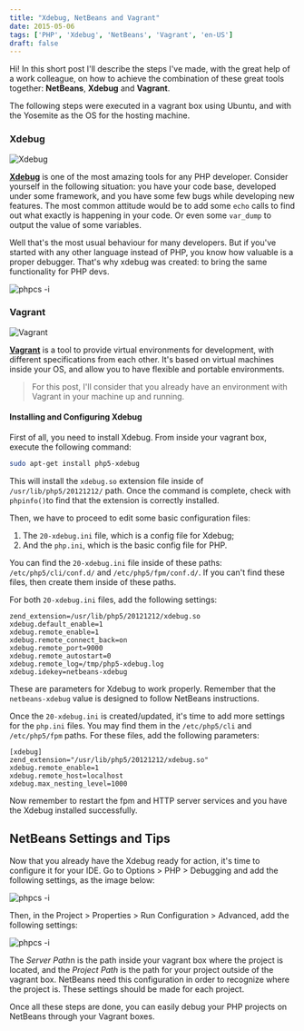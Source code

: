 ```yaml
---
title: "Xdebug, NetBeans and Vagrant"
date: 2015-05-06
tags: ['PHP', 'Xdebug', 'NetBeans', 'Vagrant', 'en-US']
draft: false
---
```


Hi! In this short post I'll describe the steps I've made, with the great help of a work colleague, on how to achieve the combination of these great tools together: **NetBeans**, **Xdebug** and **Vagrant**.

<!--more-->

The following steps were executed in a vagrant box using Ubuntu, and with the Yosemite as the OS for the hosting machine.

### Xdebug

![Xdebug](/2015/05/06/xdebug-logo.png#center)

<a href="http://xdebug.org/">**Xdebug**</a> is one of the most amazing tools for any PHP developer.
Consider yourself in the following situation: you have your code base, developed under some framework, and you have some few bugs while developing new features. The most common attitude would be to add some `echo` calls to find out what exactly is happening in your code. Or even some `var_dump` to output the value of some variables.

Well that's the most usual behaviour for many developers. But if you've started with any other language instead of PHP, you know how valuable is a proper debugger. That's why xdebug was created: to bring the same functionality for PHP devs.

![phpcs -i](/2015/05/06/breakpoint.png)

### Vagrant

![Vagrant](/2015/05/06/vagrant-logo.png#center)

<a href="https://www.vagrantup.com/">**Vagrant**</a> is a tool to provide virtual environments for development, with different specifications from each other.  It's based on virtual machines inside your OS, and allow you to have flexible and portable environments.

> For this post, I'll consider that you already have an environment with Vagrant in your machine up and running.


#### Installing and Configuring Xdebug

First of all, you need to install Xdebug. From inside your vagrant box, execute the following command:

```sh
sudo apt-get install php5-xdebug
```

This will install the `xdebug.so` extension file inside of `/usr/lib/php5/20121212/` path.
Once the command is complete, check with `phpinfo()`to find that the extension is correctly installed.

Then, we have to proceed to edit some basic configuration files:

1. The `20-xdebug.ini` file, which is a config file for Xdebug;
2. And the `php.ini`, which is the basic config file for PHP.

You can find the `20-xdebug.ini` file inside of these paths: `/etc/php5/cli/conf.d/` and `/etc/php5/fpm/conf.d/`. If you can't find these files, then create them inside of these paths.

For both `20-xdebug.ini` files, add the following settings:

```text
zend_extension=/usr/lib/php5/20121212/xdebug.so
xdebug.default_enable=1
xdebug.remote_enable=1
xdebug.remote_connect_back=on
xdebug.remote_port=9000
xdebug.remote_autostart=0
xdebug.remote_log=/tmp/php5-xdebug.log
xdebug.idekey=netbeans-xdebug
```

These are parameters for Xdebug to work properly. Remember that the `netbeans-xdebug` value is designed to follow NetBeans instructions.

Once the `20-xdebug.ini` is created/updated, it's time to add more settings for the `php.ini` files. You may find them in the `/etc/php5/cli` and `/etc/php5/fpm` paths. For these files, add the following parameters:

```text
[xdebug]
zend_extension="/usr/lib/php5/20121212/xdebug.so"
xdebug.remote_enable=1
xdebug.remote_host=localhost
xdebug.max_nesting_level=1000
```

Now remember to restart the fpm and HTTP server services and you have the Xdebug installed successfully.

## NetBeans Settings and Tips

Now that you already have the Xdebug ready for action, it's time to configure it for your IDE. Go to Options > PHP > Debugging and add the following settings, as the image below:

![phpcs -i](/2015/05/06/xdebug_netbeans_settings1.png)

Then, in the Project > Properties > Run Configuration > Advanced, add the following settings:

![phpcs -i](/2015/05/06/xdebug_netbeans_settings2.png)

The *Server Path*n is the path inside your vagrant box where the project is located, and the *Project Path* is the path for your project outside of the vagrant box. NetBeans need this configuration in order to recognize where the project is. These settings should be made for each project.

Once all these steps are done, you can easily debug your PHP projects on NetBeans through your Vagrant boxes.


